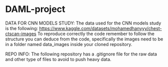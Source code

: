# DAML-project
DATA FOR CNN MODELS STUDY: The data used for the CNN models study is the following: https://www.kaggle.com/datasets/mohamedhanyyy/chest-ctscan-images 
To reproduce correctly the code remember to follow the structure you can deduce from the code, specifically the images need to be in a folder named data_images inside your cloned repository.

REPO INFO: The following repository has a .gitignore file for the raw data and other type of files to avoid to push heavy data.
